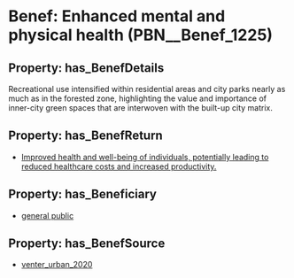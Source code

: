 # Benef: __Enhanced mental and physical health__ (PBN__Benef_1225)

## Property: has_BenefDetails

Recreational use intensified within residential areas and city parks nearly as much as in the forested zone, highlighting the value and importance of inner-city green spaces that are interwoven with the built-up city matrix.

## Property: has_BenefReturn

* [Improved health and well-being of individuals, potentially leading to reduced healthcare costs and increased productivity.](../BenefReturn/PBN__BenefReturn_1369)

## Property: has_Beneficiary

* [general public](../Stakeholder/PBN__Stakeholder_29)

## Property: has_BenefSource

* [venter_urban_2020](../Article/PBN__Article_256)

